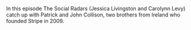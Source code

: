 In this episode The Social Radars (Jessica Livingston and Carolynn Levy) catch up with Patrick and John Collison, two brothers from Ireland who founded Stripe in 2009.